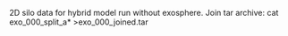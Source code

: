 2D silo data for hybrid model run without exosphere.
Join tar archive: cat exo_000_split_a* >exo_000_joined.tar
